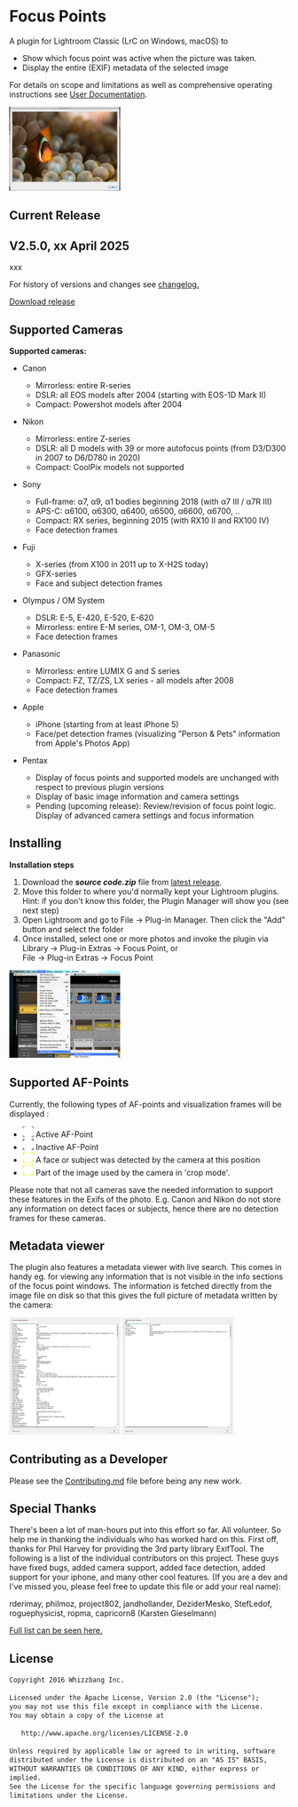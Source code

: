 Focus Points
=======

A plugin for Lightroom Classic (LrC on Windows, macOS) to 
- Show which focus point was active when the picture was taken.
- Display the entire (EXIF) metadata of the selected image


For details on scope and limitations as well as comprehensive operating instructions see [User Documentation](docs/Focus%20Points.md).

<img src="screens/screen1.png" alt="Screenshot" style="width: 200px;"/>

Current Release
--------
## V2.5.0, xx April 2025

xxx

For history of versions and changes see [changelog.](docs/changelog.md)

[Download release](https://github.com/musselwhizzle/Focus-Points/releases/tag/v2.1.0)


Supported Cameras
--------
**Supported cameras:**

* Canon
  * Mirrorless: entire R-series
  * DSLR: all EOS models after 2004 (starting with EOS-1D Mark II)
  * Compact: Powershot models after 2004

 
* Nikon
  * Mirrorless: entire Z-series
  * DSLR: all D models with 39 or more autofocus points (from D3/D300 in 2007 to D6/D780 in 2020)
  * Compact: CoolPix models not supported

  
* Sony
  * Full-frame: α7, α9, α1 bodies beginning 2018 (with α7 III / α7R III) 
  * APS-C: α6100, α6300, α6400, α6500, α6600, α6700, ..
  * Compact: RX series, beginning 2015 (with RX10 II and RX100 IV)
  * Face detection frames
  

* Fuji
  * X-series (from X100 in 2011 up to X-H2S today)
  * GFX-series
  * Face and subject detection frames


* Olympus / OM System
  * DSLR: E-5, E-420, E-520, E-620
  * Mirrorless: entire E-M series, OM-1, OM-3, OM-5
  * Face detection frames


* Panasonic
  * Mirrorless: entire LUMIX G and S series
  * Compact: FZ, TZ/ZS, LX series - all models after 2008
  * Face detection frames
  

* Apple
  * iPhone (starting from at least iPhone 5)
  * Face/pet detection frames (visualizing "Person & Pets" information from Apple's Photos App)


* Pentax 
  * Display of focus points and supported models are unchanged with respect to previous plugin versions
  * Display of basic image information and camera settings
  * Pending (upcoming release): Review/revision of focus point logic. Display of advanced camera settings and focus information 



Installing
--------
**Installation steps**
1. Download the _**source code.zip**_ file from [latest release](https://github.com/musselwhizzle/Focus-Points/releases/latest).
2. Move this folder to where you'd normally kept your Lightroom plugins.<br>Hint: if you don't know this folder, the Plugin Manager will show you (see next step) 
3. Open Lightroom and go to File -> Plug-in Manager. Then click the "Add" button and select the folder
4. Once installed, select one or more photos and invoke the plugin via  
Library -> Plug-in Extras -> Focus Point, or  
File -> Plug-in Extras -> Focus Point


<img src="screens/plugin_extra.png" alt="Screenshot" style="width: 200px;"/>

Supported AF-Points
--------
Currently, the following types of AF-points and visualization frames will be displayed :

* <img src="screens/af_selected.png" alt="AF selected" style="width: 20px;"/> Active AF-Point
* <img src="screens/af_inactive.png" alt="AF selected in focus" style="width: 20px;"/> Inactive AF-Point
* <img src="screens/face.png" alt="AF selected in focus" style="width: 20px;"/> A face or subject was detected by the camera at this position
* <img src="screens/face.png" alt="AF selected in focus" style="width: 20px;"/> Part of the image used by the camera in 'crop mode'.

Please note that not all cameras save the needed information to support these features in the Exifs of the photo. E.g. Canon and Nikon do not store any information on detect faces or subjects, hence there are no detection frames for these cameras.  


Metadata viewer
--------
The plugin also features a metadata viewer with live search. This comes in handy eg. for viewing any information that is not visible in the info sections of the focus point windows. The information is fetched directly from the image file on disk so that this gives the full picture of metadata written by the camera:

<img src="screens/metadata1.jpg" alt="Screenshot" style="width: 200px;"/>         <img src="screens/metadata2.jpg" alt="Screenshot" style="width: 200px;"/>

<!--
Adding your own camera
--------
It's very likely your camera is already supported. So try the plugin first before doing anything. :)

If your camera reports its focus points dynamically, adding support for you camera should be easy. Simply update or create a new CameraDelegate which extracts the focus points. Update the PointsRendererFactory so it knows about this new camera.

If your camera does not report its focus points dynamically, such as in the case of Nikons, this should be as painless as possible. You will need to map all of your camera's focus points to pixel coordinates. Refer to the "focus_points/nikon corporation/nikon d7200.txt" as an example.
```
-- 1st column
B1 = {810, 1550}
C1 = {810, 1865}
D1 = {810, 2210}

-- an so on
```
The best way I found to do this was to set up a ruler/tape measure, get out my camera and I took a photo at each of the focus points lining it up exactly with the 1-inch mark. I then imported those pictures into Lightroom and ran this plugin so I could see the metadata. From the metadata, I could see the focus points name. I then took the image into photoshop and measured from the top left corner of the image to the top left corner of the focus point. I compared the preview from the camera to my photoshop selection and got as close as possible. Once you have done all of that, add the file to "focus_points/{camera_maker}/{camera_model}.txt" using all lowercase. Then all is done.

The camera model must only contain characters valid on all supported file systems. If a character is not valid (for example '\*' in the model "PENTAX \*ist D") it must be mapped to a valid character combination.
The mapping is done in PointsUtils.readFromFile(): '\*' -> '\_a\_'. 

If 2 or more cameras share a common points mapping, simplying add that to the list of known duplicate as in the NikonDuplicates file. With this, both Nikon D7100 and Nikon D7200 will share the same mapping file. 


Known Issues
--------
1. Not compatible if photo was edited in Photoshop. 3rd party tools often remove the necessary metadata from the image. 
-->

Contributing as a Developer
--------
Please see the [Contributing.md](Contributing.md) file before being any new work.

Special Thanks
--------
There's been a lot of man-hours put into this effort so far. All volunteer. So help me in thanking the individuals who has worked hard on this. First off, thanks for Phil Harvey for providing the 3rd party library ExifTool. The following is a list of the individual contributors on this project. These guys have fixed bugs, added camera support, added face detection, added support for your iphone, and many other cool features. (If you are a dev and I've missed you, please feel free to update this file or add your real name):

rderimay, philmoz, project802, jandhollander, DeziderMesko, StefLedof, roguephysicist, ropma, capricorn8 (Karsten Gieselmann)

<a href="https://github.com/musselwhizzle/Focus-Points/graphs/contributors">Full list can be seen here.</a>

License
--------

    Copyright 2016 Whizzbang Inc.

    Licensed under the Apache License, Version 2.0 (the "License");
    you may not use this file except in compliance with the License.
    You may obtain a copy of the License at

       http://www.apache.org/licenses/LICENSE-2.0

    Unless required by applicable law or agreed to in writing, software
    distributed under the License is distributed on an "AS IS" BASIS,
    WITHOUT WARRANTIES OR CONDITIONS OF ANY KIND, either express or implied.
    See the License for the specific language governing permissions and
    limitations under the License.

